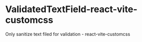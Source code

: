 # ValidatedTextField-react-vite-customcss
Only sanitize text filed for validation - react-vite-customcss
